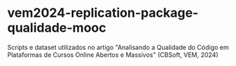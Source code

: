 # vem2024-replication-package-qualidade-mooc
Scripts e dataset utilizados no artigo "Analisando a Qualidade do Código em Plataformas de Cursos Online Abertos e Massivos" (CBSoft, VEM, 2024)
